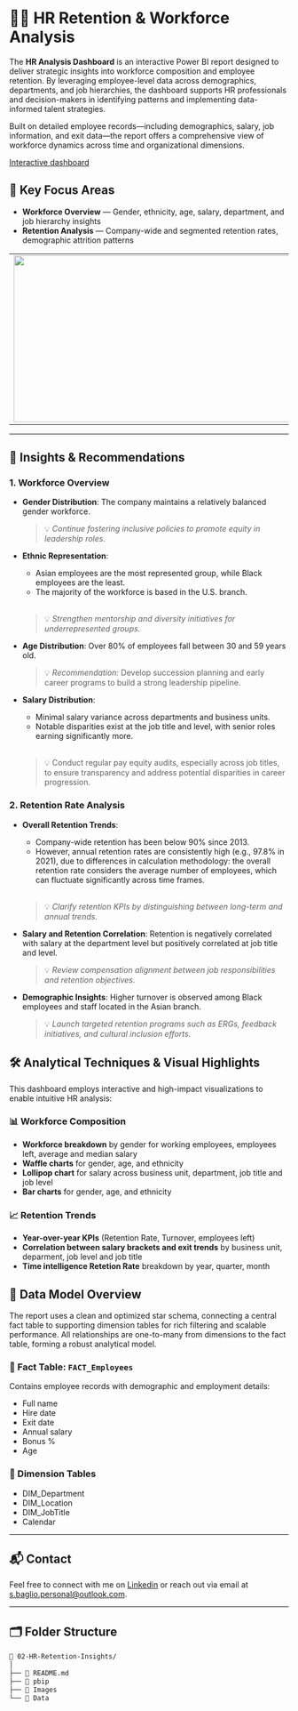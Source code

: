 # 🧑‍💼 HR Retention & Workforce Analysis

The **HR Analysis Dashboard** is an interactive Power BI report designed to deliver strategic insights into workforce composition and employee retention. By leveraging employee-level data across demographics, departments, and job hierarchies, the dashboard supports HR professionals and decision-makers in identifying patterns and implementing data-informed talent strategies.

Built on detailed employee records—including demographics, salary, job information, and exit data—the report offers a comprehensive view of workforce dynamics across time and organizational dimensions.

[Interactive dashboard](https://bit.ly/3BZjYHg)

## 📌 Key Focus Areas

- **Workforce Overview** — Gender, ethnicity, age, salary, department, and job hierarchy insights  
- **Retention Analysis** — Company-wide and segmented retention rates, demographic attrition patterns



<table>
  <tr>
    <td><img src="https://github.com/user-attachments/assets/bec950e9-67f7-495a-862f-614df97e7e04" width="500" height="300"/></td>
    <td><img src="https://github.com/user-attachments/assets/3e54d10e-ba00-4445-a4e1-bc82a54a3e53" width="500" height="300"/></td>
    <td><img src="https://github.com/user-attachments/assets/afed7dc5-35ac-4002-9835-559e66cedfa9" width="500" height="300"/></td>
  </tr>
</table>

---

## 🔎 Insights & Recommendations

### 1. Workforce Overview

- **Gender Distribution**: The company maintains a relatively balanced gender workforce.  
    > 💡 *Continue fostering inclusive policies to promote equity in leadership roles.*

- **Ethnic Representation**:
  
  - Asian employees are the most represented group, while Black employees are the least.  
  - The majority of the workforce is based in the U.S. branch.
  <br/>
  
  > 💡 *Strengthen mentorship and diversity initiatives for underrepresented groups.*

- **Age Distribution**: Over 80% of employees fall between 30 and 59 years old.  
  > 💡 *Recommendation:* Develop succession planning and early career programs to build a strong leadership pipeline.

- **Salary Distribution**:
  - Minimal salary variance across departments and business units.  
  - Notable disparities exist at the job title and level, with senior roles earning significantly more.
  <br/>
  
  > 💡 Conduct regular pay equity audits, especially across job titles, to ensure transparency and address potential disparities in career progression.


### 2. Retention Rate Analysis

- **Overall Retention Trends**:
  - Company-wide retention has been below 90% since 2013.  
  - However, annual retention rates are consistently high (e.g., 97.8% in 2021), due to differences in calculation methodology: the overall retention rate considers the average number of employees, which can fluctuate significantly across time frames.
  <br/>
  
  > 💡 *Clarify retention KPIs by distinguishing between long-term and annual trends.*

- **Salary and Retention Correlation**: Retention is negatively correlated with salary at the department level but positively correlated at job title and level.  
  > 💡 *Review compensation alignment between job responsibilities and retention objectives.*

- **Demographic Insights**: Higher turnover is observed among Black employees and staff located in the Asian branch.  
  > 💡 *Launch targeted retention programs such as ERGs, feedback initiatives, and cultural inclusion efforts.*


## 🛠️ Analytical Techniques & Visual Highlights

This dashboard employs interactive and high-impact visualizations to enable intuitive HR analysis:

### 📊 Workforce Composition

- **Workforce breakdown** by gender for working employees, employees left, average and median salary
- **Waffle charts** for gender, age, and ethnicity
- **Lollipop chart** for salary across business unit, department, job title and job level
- **Bar charts** for gender, age, and ethnicity


### 📈 Retention Trends

- **Year-over-year KPIs** (Retention Rate, Turnover, employees left)
- **Correlation between salary brackets and exit trends** by business unit, deparment, job level and job title
- **Time intelligence Retetion Rate** breakdown by year, quarter, month


## 🧩 Data Model Overview

The report uses a clean and optimized star schema, connecting a central fact table to supporting dimension tables for rich filtering and scalable performance. All relationships are one-to-many from dimensions to the fact table, forming a robust analytical model.

### 🔸 Fact Table: `FACT_Employees`
Contains employee records with demographic and employment details:
- Full name
- Hire date
- Exit date
- Annual salary
- Bonus %
- Age

### 🔹 Dimension Tables
- DIM_Department
- DIM_Location
- DIM_JobTitle
- Calendar

---

## 📬 Contact
Feel free to connect with me on [Linkedin](https://www.linkedin.com/in/stefano-baglio/) or reach out via email at s.baglio.personal@outlook.com.

---

## 🗂️ Folder Structure

```bash
📁 02-HR-Retention-Insights/
│
├── 📄 README.md
├── 📁 pbip
├── 📁 Images
└── 📁 Data


